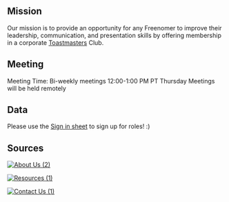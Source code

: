 ## Mission

Our mission is to provide an opportunity for any Freenomer to improve their leadership, communication, and presentation skills by offering membership in a corporate [Toastmasters](https://www.toastmasters.org/) Club.

## Meeting

Meeting Time: 
Bi-weekly meetings 
12:00-1:00 PM PT Thursday
Meetings will be held remotely

## Data

Please use the [Sign in sheet](https://docs.google.com/spreadsheets/d/1jW4MePieySrMCQtQaZQiDxJsRtbIGqPNCfw_ZUXUnb8/edit#gid=0) to sign up for roles! :)

## Sources
   
[![About Us (2)](https://user-images.githubusercontent.com/99045240/177635063-ea2fdec4-49d5-4e05-9095-946653677df7.png)](https://loannhoa.github.io/AboutMe/)

[![Resources (1)](https://user-images.githubusercontent.com/99045240/177635397-c6609942-3890-45b4-a96d-00a572f790e9.png)](https://loannhoa.github.io/Resources/)

[![Contact Us (1)](https://user-images.githubusercontent.com/99045240/177635264-701f09fd-f98b-4f86-98d8-1b814342411d.png)](https://loannhoa.github.io/ContactUs/)
